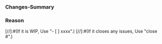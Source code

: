 ### Changes-Summary

### Reason

[//]:#(If it is WIP, Use "- [ ] xxxx".)
[//]:#(If it closes any issues, Use "close #<issue number>".)